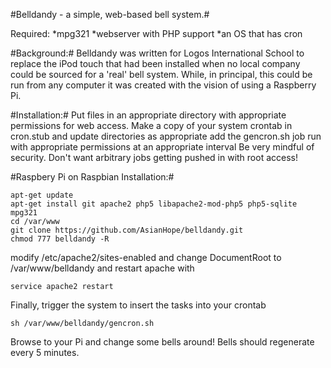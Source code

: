 #Belldandy - a simple, web-based bell system.#

Required: 
	*mpg321
	*webserver with PHP support
	*an OS that has cron

#Background:#
   Belldandy was written for Logos International School to replace the iPod touch that had been installed when no local company could be sourced for a 'real' bell system. While, in principal, this could be run from any computer it was created with the vision of using a Raspberry Pi.


#Installation:#
Put files in an appropriate directory with appropriate permissions for web access.
Make a copy of your system crontab in cron.stub and update directories as appropriate
add the gencron.sh job run with appropriate permissions at an appropriate interval
Be very mindful of security. Don't want arbitrary jobs getting pushed in with root access!

#Raspbery Pi on Raspbian Installation:#
```
apt-get update
apt-get install git apache2 php5 libapache2-mod-php5 php5-sqlite mpg321
cd /var/www
git clone https://github.com/AsianHope/belldandy.git
chmod 777 belldandy -R
```
modify /etc/apache2/sites-enabled and change DocumentRoot to /var/www/belldandy and restart apache with
```
service apache2 restart
```

Finally, trigger the system to insert the tasks into your crontab
```
sh /var/www/belldandy/gencron.sh
```
Browse to your Pi and change some bells around! Bells should regenerate every 5 minutes.


